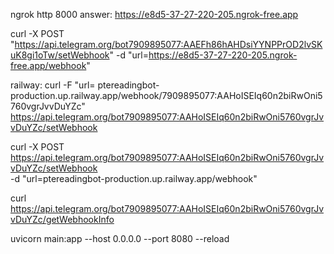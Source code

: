 ngrok http 8000
answer: https://e8d5-37-27-220-205.ngrok-free.app

curl -X POST "https://api.telegram.org/bot7909895077:AAEFh86hAHDsiYYNPPrOD2lvSKuK8gi1oTw/setWebhook" -d "url=https://e8d5-37-27-220-205.ngrok-free.app/webhook"


railway:
curl -F "url= ptereadingbot-production.up.railway.app/webhook/7909895077:AAHoISEIq60n2biRwOni5760vgrJvvDuYZc" https://api.telegram.org/bot7909895077:AAHoISEIq60n2biRwOni5760vgrJvvDuYZc/setWebhook

curl -X POST https://api.telegram.org/bot7909895077:AAHoISEIq60n2biRwOni5760vgrJvvDuYZc/setWebhook \
-d "url=ptereadingbot-production.up.railway.app/webhook"


curl https://api.telegram.org/bot7909895077:AAHoISEIq60n2biRwOni5760vgrJvvDuYZc/getWebhookInfo

uvicorn main:app --host 0.0.0.0 --port 8080 --reload